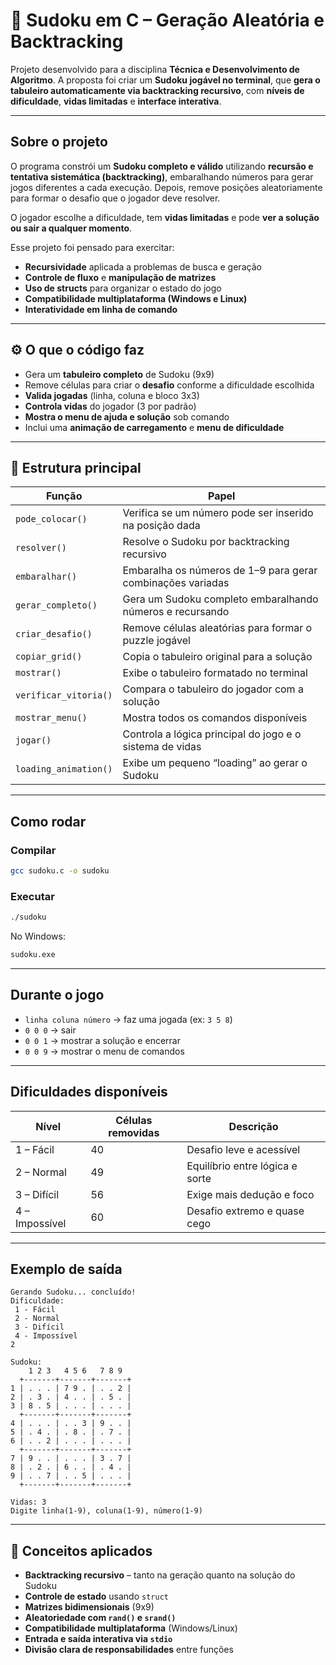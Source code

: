 # 🧩 Sudoku em C – Geração Aleatória e Backtracking

Projeto desenvolvido para a disciplina **Técnica e Desenvolvimento de Algoritmo**.
A proposta foi criar um **Sudoku jogável no terminal**, que **gera o tabuleiro automaticamente via backtracking recursivo**, com **níveis de dificuldade**, **vidas limitadas** e **interface interativa**.

---

## Sobre o projeto

O programa constrói um **Sudoku completo e válido** utilizando **recursão e tentativa sistemática (backtracking)**, embaralhando números para gerar jogos diferentes a cada execução.
Depois, remove posições aleatoriamente para formar o desafio que o jogador deve resolver.

O jogador escolhe a dificuldade, tem **vidas limitadas** e pode **ver a solução ou sair a qualquer momento**.

Esse projeto foi pensado para exercitar:

* **Recursividade** aplicada a problemas de busca e geração
* **Controle de fluxo** e **manipulação de matrizes**
* **Uso de structs** para organizar o estado do jogo
* **Compatibilidade multiplataforma (Windows e Linux)**
* **Interatividade em linha de comando**

---

## ⚙️ O que o código faz

* Gera um **tabuleiro completo** de Sudoku (9x9)
* Remove células para criar o **desafio** conforme a dificuldade escolhida
* **Valida jogadas** (linha, coluna e bloco 3x3)
* **Controla vidas** do jogador (3 por padrão)
* **Mostra o menu de ajuda e solução** sob comando
* Inclui uma **animação de carregamento** e **menu de dificuldade**

---

## 📂 Estrutura principal

| Função                | Papel                                                       |
| --------------------- | ----------------------------------------------------------- |
| `pode_colocar()`      | Verifica se um número pode ser inserido na posição dada     |
| `resolver()`          | Resolve o Sudoku por backtracking recursivo                 |
| `embaralhar()`        | Embaralha os números de 1–9 para gerar combinações variadas |
| `gerar_completo()`    | Gera um Sudoku completo embaralhando números e recursando   |
| `criar_desafio()`     | Remove células aleatórias para formar o puzzle jogável      |
| `copiar_grid()`       | Copia o tabuleiro original para a solução                   |
| `mostrar()`           | Exibe o tabuleiro formatado no terminal                     |
| `verificar_vitoria()` | Compara o tabuleiro do jogador com a solução                |
| `mostrar_menu()`      | Mostra todos os comandos disponíveis                        |
| `jogar()`             | Controla a lógica principal do jogo e o sistema de vidas    |
| `loading_animation()` | Exibe um pequeno “loading” ao gerar o Sudoku                |

---

## Como rodar

### Compilar

```bash
gcc sudoku.c -o sudoku
```

### Executar

```bash
./sudoku
```

No Windows:

```bash
sudoku.exe
```

---

## Durante o jogo

* `linha coluna número` → faz uma jogada (ex: `3 5 8`)
* `0 0 0` → sair
* `0 0 1` → mostrar a solução e encerrar
* `0 0 9` → mostrar o menu de comandos

---

## Dificuldades disponíveis

| Nível          | Células removidas | Descrição                       |
| -------------- | ----------------- | ------------------------------- |
| 1 – Fácil      | 40                | Desafio leve e acessível        |
| 2 – Normal     | 49                | Equilíbrio entre lógica e sorte |
| 3 – Difícil    | 56                | Exige mais dedução e foco       |
| 4 – Impossível | 60                | Desafio extremo e quase cego    |

---

## Exemplo de saída

```
Gerando Sudoku... concluído!
Dificuldade:
 1 - Fácil
 2 - Normal
 3 - Difícil
 4 - Impossível
2

Sudoku:
    1 2 3   4 5 6   7 8 9
  +-------+-------+-------+
1 | . . . | 7 9 . | . . 2 | 
2 | . 3 . | 4 . . | . 5 . | 
3 | 8 . 5 | . . . | . . . | 
  +-------+-------+-------+
4 | . . . | . . 3 | 9 . . | 
5 | . 4 . | . 8 . | . 7 . | 
6 | . . 2 | . . . | . . . | 
  +-------+-------+-------+
7 | 9 . . | . . . | 3 . 7 | 
8 | . 2 . | 6 . . | . 4 . | 
9 | . . 7 | . . 5 | . . . | 
  +-------+-------+-------+

Vidas: 3
Digite linha(1-9), coluna(1-9), número(1-9)
```

---

## 🧠 Conceitos aplicados

* **Backtracking recursivo** – tanto na geração quanto na solução do Sudoku
* **Controle de estado** usando `struct`
* **Matrizes bidimensionais** (9x9)
* **Aleatoriedade com `rand()` e `srand()`**
* **Compatibilidade multiplataforma** (Windows/Linux)
* **Entrada e saída interativa via `stdio`**
* **Divisão clara de responsabilidades** entre funções
